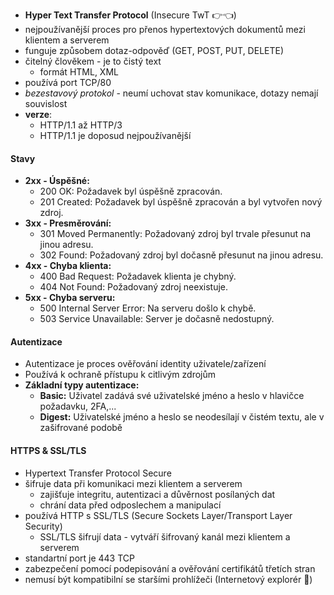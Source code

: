 - **Hyper Text Transfer Protocol** (Insecure TwT 👉👈)
- nejpoužívanější proces pro přenos hypertextových dokumentů mezi klientem a serverem
- funguje způsobem dotaz-odpověď (GET, POST, PUT, DELETE)
- čitelný člověkem - je to čistý text
	- formát HTML, XML
- používá port TCP/80
- *bezestavový protokol* - neumí uchovat stav komunikace, dotazy nemají souvislost
- **verze**:
	- HTTP/1.1 až HTTP/3
	- HTTP/1.1 je doposud nejpoužívanější
#### Stavy 
- **2xx - Úspěšné:**
    - 200 OK: Požadavek byl úspěšně zpracován.
    - 201 Created: Požadavek byl úspěšně zpracován a byl vytvořen nový zdroj.
- **3xx - Presměrování:**
    - 301 Moved Permanently: Požadovaný zdroj byl trvale přesunut na jinou adresu.
    - 302 Found: Požadovaný zdroj byl dočasně přesunut na jinou adresu.
- **4xx - Chyba klienta:**
    - 400 Bad Request: Požadavek klienta je chybný.
    - 404 Not Found: Požadovaný zdroj neexistuje.
- **5xx - Chyba serveru:**
    - 500 Internal Server Error: Na serveru došlo k chybě.
    - 503 Service Unavailable: Server je dočasně nedostupný.
#### Autentizace
- Autentizace je proces ověřování identity uživatele/zařízení 
- Používá k ochraně přístupu k citlivým zdrojům
- **Základní typy autentizace:**
	- **Basic:** Uživatel zadává své uživatelské jméno a heslo v hlavičce požadavku, 2FA,...
	- **Digest:** Uživatelské jméno a heslo se neodesílají v čistém textu, ale v zašifrované podobě
#### HTTPS & SSL/TLS
- Hypertext Transfer Protocol Secure
- šifruje data při komunikaci mezi klientem a serverem
	- zajišťuje integritu, autentizaci a důvěrnost posílaných dat
	- chrání data před odposlechem a manipulací
- používá HTTP s SSL/TLS (Secure Sockets Layer/Transport Layer Security)
	- SSL/TLS šifrují data - vytváří šifrovaný kanál mezi klientem a serverem
- standartní port je 443 TCP
- zabezpečení pomocí podepisování a ověřování certifikátů třetích stran
- nemusí být kompatibilní se staršími prohlížeči (Internetový explorér 🤮)

